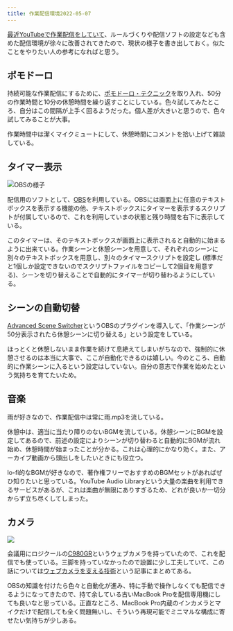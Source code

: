 ```yaml
---
title: 作業配信環境2022-05-07
---
```

[最近YouTubeで作業配信をしていて](https://www.youtube.com/channel/UC5s-KpSDGzxWPWNv94PnJHw)、ルールづくりや配信ソフトの設定なども含めた配信環境が徐々に改善されてきたので、現状の様子を書き出しておく。似たことをやりたい人の参考になればと思う。

ポモドーロ
-----

持続可能な作業配信にするために、[ポモドーロ・テクニック](https://ja.wikipedia.org/wiki/%E3%83%9D%E3%83%A2%E3%83%89%E3%83%BC%E3%83%AD%E3%83%BB%E3%83%86%E3%82%AF%E3%83%8B%E3%83%83%E3%82%AF)を取り入れ、50分の作業時間と10分の休憩時間を繰り返すことにしている。色々試してみたところ、自分はこの間隔が上手く回るようだった。個人差が大きいと思うので、色々試してみることが大事。

作業時間中は潔くマイクミュートにして、休憩時間にコメントを拾い上げて雑談している。

タイマー表示
------

![](https://lh3.googleusercontent.com/docs/ADP-6oF52rBPs6ZNo-nd5cazXedbysZxy9MDQuNYzyfPtpUfk1wsas6EDJAraGNkOF-InI4vvQNNjasiyqnz1p82mhPBFndUiwg-g212gFFa6uNYPZNgg2k1Z1_EQaTiPKo9ZPAKQJqGXv7QgrqXQgSiJ5pa9QrM-QbZYr0yxZeEF4z3wZc3zbdJHiJ_LlMjUsFZR8Vx4-QaNCBUtingoZv7T1Yvb_fS6cEQL0QOyUvtBSv7vTsea1q6BxzY4smMJBMFYQMlKrZgl0z5Y8U62gy3dWNCNW7038jQQq4bAl8NfVWy3WyKtP4r9shSshsvl5IsNIfX2RqPhfTpF59xjTsJhRYK3am0tcbAYUZ55r3jszSLOd-41AduvgaiLpnwzyzQ_IMhAWExy8TX98ZAOisGUGsjnflYdl1hKd7nVEetuQEcJg4cm4iKGqh-4V6euv8Ni7LT_nATDfRnaRkL0Ldz4aoKDxvy8XoxgoglH4qfYL-W4t20rfUt-euqy6TXlbJ9QALiWrzdxK9o5oCur5EJ1m1NoeMb2bhFh97wKesG2iguyRfdmMhrKsIMyclxTLWkKh8ZAd9py10mAKmshM-vwt7kgxX9-QaLS94G-cw3JcfwHfP43ZdcBT1PTutj0-H5UNLshFSLgkVW77e5xaBpjr0G2rHEnDqss_s8FJmTEm1ZrO1zIQnwXh9Bod00FN-Uo74S_5h0XQlEJCSSRcpPB2SLo7ebheNlEH0NlKNBixNKqVEN9LXpkrR5QIxw3aOg6CtgsL96jb0WggYKV7tzIWbf_0xmcXzzx-bq3yvVFbzEcg2H3IKrg_dYLBjKFfPhPdMLggF3Xj4bbnWAA4wPlvrv6WdvzsQh5EEcQpQgHwfQFRjXZEVfMavT_EohGpJFLq-9zrjFW23_Azjc3SqE7x04Gx4Lpdu56wDIyGvMQbnwUllK4Klgb1-RJff028CntDGkJLqyo9ongxxf3JZYH4VhpwQrPxJ-8x4Zbp2FqUJeTIWQAtWoE_GiJKNSaiJmcB9WIAaKvJGSlBMjvOGADFj8o_Z693YJXdodAFzm1FBUcdFnIBgPBKBO1nlneMWnfwIX9Gmu8yvVHj2gvn1mNSil2OgC48KyskbUfFATuyDxG4nwzmAIwOGakRzmJ0yy-F3PrXv_9OhxOr2jXMIyubxqUczXQOW3vqmClPanji-wxF2Nin3dRdGHDt1_v7xNFSGI8ay8V-mkbs3Vb9zPm_Tle2maryg2n_6n8RJS4E1fREo4 "OBSの様子")

配信用のソフトとして、[OBS](https://obsproject.com/)を利用している。OBSには画面上に任意のテキストボックスを表示する機能の他、テキストボックスにタイマーを表示するスクリプトが付属しているので、これを利用していまの状態と残り時間を右下に表示している。

このタイマーは、そのテキストボックスが画面上に表示されると自動的に始まるように出来ている。作業シーンと休憩シーンを用意して、それぞれのシーンに別々のテキストボックスを用意し、別々のタイマースクリプトを設定し (標準だと1個しか設定できないのでスクリプトファイルをコピーして2個目を用意する)、シーンを切り替えることで自動的にタイマーが切り替わるようにしている。

シーンの自動切替
--------

[Advanced Scene Switcher](https://obsproject.com/forum/resources/advanced-scene-switcher.395/)というOBSのプラグインを導入して、「作業シーンが50分表示されたら休憩シーンに切り替える」という設定をしている。

ほっとくと休憩しないまま作業を続けて息絶えてしまいがちなので、強制的に休憩させるのは本当に大事で、ここが自動化できるのは嬉しい。今のところ、自動的に作業シーンに入るという設定はしていない。自分の意志で作業を始めたという気持ちを育てたいため。

音楽
--

雨が好きなので、作業配信中は常に雨.mp3を流している。

休憩中は、適当に当たり障りのないBGMを流している。休憩シーンにBGMを設定してあるので、前述の設定によりシーンが切り替わると自動的にBGMが流れ始め、休憩時間が始まったことが分かる。これは心理的にかなり効く。また、アーカイブ動画から頭出しをしたいときにも役立つ。

lo-fi的なBGMが好きなので、著作権フリーでおすすめのBGMセットがあればぜひ知りたいと思っている。YouTube Audio Libraryという大量の楽曲を利用できるサービスがあるが、これは楽曲が無限にありすぎるため、どれが良いか一切分からず立ち尽くしてしまった。

カメラ
---

![](https://lh3.googleusercontent.com/docs/ADP-6oH0nscfYgQb2DQ3NWGVt6dKM5yNgTIuFTdc6LxRKRomfWldN24A2wsWybQJzeUnvI6haigthaQFY441fmUffJixD3w2XT8ACzZDDp1eDsk9ucsl5L3Lxce4CiBwFoVDR-Z6VZvneT2pAa2WRIenpXczvL6IZ9Qcleg0ka0x37oxL5wOKJSmjPE2FwI-LONIH2WlTSCiJ2UpR7an5-piY5oLHzQIt9ftPojmLm-7ubf_Z762e2KqL0aWiwV8uiDG255Jilv28coyT-cKTRTeVkhX0CHn3SQGkgH9GpnITHSugzFbuxQXSB3X0C8oupJzzazFeSflb57GL2xIizA9wO13S6LvuX65DqwrS3iHwh-_O45aW05y8bTklc2nh9Q5hncc4HfOe0eG9QphrMyU-9UObIhoVzdWh_twg3w4i1rHBOrt92HusNvj4jMnMUj4n57_o1w64mp6lQaH3TW0IvQqDllC5onduSlyixKzJLa3ZKHSdXpIXHyB7hP5Jvb5YtQNLiaHcjL0qx087BeBrawyI5tqmkRB0-dC9h1sXRgBBEm6dMVOTeaV8Fx_aE3L0Cdx66YdGWIe3vEw6-kynOidkpWhvww4euhoO9UyuadP6VwTfeyk9nFnoT5zwsFA-OLhKP_dJev7vb7KY8sQjNGi3IuMxogvg1_Y2yZndTEiTju31vyLFmS9NiqOxSFi7Hw6tacGq1TMEPSo7_K8-c53kzZAW9JPEULKLq_eKBuCILneC5tneACWW5UcUzcSi3u2yPbf3m0YAw9ZLt4BhfU2zRlHcrqYGKLEo0AKi6-nvUyEz8g2JS026fiXQ-L2vagYUR6EmuIBHi4n323BPXLSmvolNS8l-vlQVmmV1XLCrt5wWgCQ5erFoGZW2gmHL2ZwLhaKykVjnK-y0cCkxJMwam9D2_oN-bee0ZielkfIsfxNhD7A7gLF9n6Qp8n3LweGKuu4iabK9A4awGM7eUkJpm82f5rXeF-J0TaqWO02X2JnB4Toh_ed3E4tZXnFfpAlmgOzeviY7oTUDXGirWj0edlqXy0RL-KYkMGtE6cNWfeDRT1tfNnb18dQMDu02ekiO2ECLRf6FEm7mECdBCHLAZjTBYsPhUmJalJjktlNWcL0vF33Rf_vxx7zpTGrsD1N0g2ILcriyuQDHxWtm8eNkuwzxj_eeGUnZ0NMIdcdFz3Dhbc1sYxPpfRGtMfiHMOz-aWXL5qOt4e3zh9YuT55-1IYUKRv0vdZxGTQyPJ6GtKb)

会議用にロジクールの[C980GR](https://www.amazon.co.jp/dp/B086R71LGW)というウェブカメラを持っていたので、これを配信でも使っている。三脚を持っていなかったので設置に少し工夫していて、この話については[ウェブカメラを支える技術](https://r7kamura.com/articles/2022-05-04-super-crab-clamp)という記事にまとめてある。

OBSの知識を付けたら色々と自動化が進み、特に手動で操作しなくても配信できるようになってきたので、持て余している古いMacBook Proを配信専用機にしても良いなと思っている。正直なところ、MacBook Pro内蔵のインカメラとマイクだけで配信しても全く問題無いし、そういう再現可能でミニマルな構成に寄せたい気持ちが少しある。
